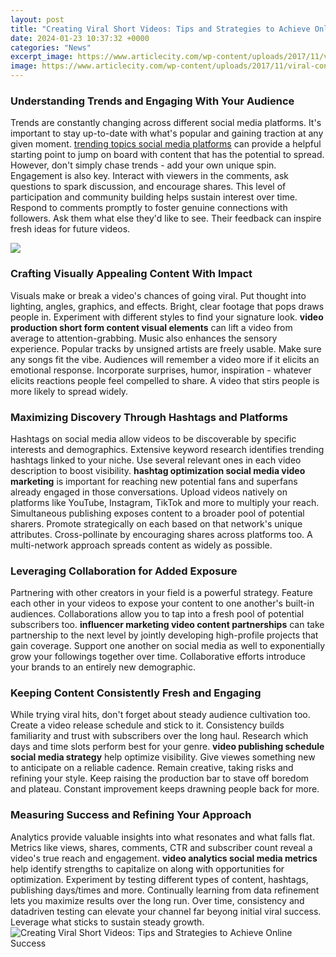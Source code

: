 ```yaml
---
layout: post
title: "Creating Viral Short Videos: Tips and Strategies to Achieve Online Success"
date: 2024-01-23 10:37:32 +0000
categories: "News"
excerpt_image: https://www.articlecity.com/wp-content/uploads/2017/11/viral-content-marketing-1024x683.jpeg
image: https://www.articlecity.com/wp-content/uploads/2017/11/viral-content-marketing-1024x683.jpeg
---
```


### Understanding Trends and Engaging With Your Audience
Trends are constantly changing across different social media platforms. It's important to stay up-to-date with what's popular and gaining traction at any given moment. [trending topics social media platforms](https://store.fi.io.vn/xmas-holiday-dog-lover-funny-scottish-terrier-christmas-tree-2) can provide a helpful starting point to jump on board with content that has the potential to spread. However, don't simply chase trends - add your own unique spin. 
Engagement is also key. Interact with viewers in the comments, ask questions to spark discussion, and encourage shares. This level of participation and community building helps sustain interest over time. Respond to comments promptly to foster genuine connections with followers. Ask them what else they'd like to see. Their feedback can inspire fresh ideas for future videos.

![](https://www.thekissagency.com/wp-content/uploads/2016/12/VIRAL-Content_FINAL.jpg)
### Crafting Visually Appealing Content With Impact
Visuals make or break a video's chances of going viral. Put thought into lighting, angles, graphics, and effects. Bright, clear footage that pops draws people in. Experiment with different styles to find your signature look. **video production short form content visual elements** can lift a video from average to attention-grabbing. 
Music also enhances the sensory experience. Popular tracks by unsigned artists are freely usable. Make sure any songs fit the vibe. Audiences will remember a video more if it elicits an emotional response. Incorporate surprises, humor, inspiration - whatever elicits reactions people feel compelled to share. A video that stirs people is more likely to spread widely.
### Maximizing Discovery Through Hashtags and Platforms 
Hashtags on social media allow videos to be discoverable by specific interests and demographics. Extensive keyword research identifies trending hashtags linked to your niche. Use several relevant ones in each video description to boost visibility. **hashtag optimization social media video marketing** is important for reaching new potential fans and superfans already engaged in those conversations. 
Upload videos natively on platforms like YouTube, Instagram, TikTok and more to multiply your reach. Simultaneous publishing exposes content to a broader pool of potential sharers. Promote strategically on each based on that network's unique attributes. Cross-pollinate by encouraging shares across platforms too. A multi-network approach spreads content as widely as possible.
### Leveraging Collaboration for Added Exposure
Partnering with other creators in your field is a powerful strategy. Feature each other in your videos to expose your content to one another's built-in audiences. Collaborations allow you to tap into a fresh pool of potential subscribers too. **influencer marketing video content partnerships** can take partnership to the next level by jointly developing high-profile projects that gain coverage. Support one another on social media as well to exponentially grow your followings together over time. Collaborative efforts introduce your brands to an entirely new demographic.
### Keeping Content Consistently Fresh and Engaging  
While trying viral hits, don't forget about steady audience cultivation too. Create a video release schedule and stick to it. Consistency builds familiarity and trust with subscribers over the long haul. Research which days and time slots perform best for your genre. **video publishing schedule social media strategy** help optimize visibility. Give viewes something new to anticipate on a reliable cadence. Remain creative, taking risks and refining your style. Keep raising the production bar to stave off boredom and plateau. Constant improvement keeps drawning people back for more.
### Measuring Success and Refining Your Approach
Analytics provide valuable insights into what resonates and what falls flat. Metrics like views, shares, comments, CTR and subscriber count reveal a video's true reach and engagement. **video analytics social media metrics** help identify strengths to capitalize on along with opportunities for optimization. Experiment by testing different types of content, hashtags, publishing days/times and more. Continually learning from data refinement lets you maximize results over the long run. Over time, consistency and datadriven testing can elevate your channel far beyong initial viral success. Leverage what sticks to sustain steady growth.
![Creating Viral Short Videos: Tips and Strategies to Achieve Online Success](https://www.articlecity.com/wp-content/uploads/2017/11/viral-content-marketing-1024x683.jpeg)